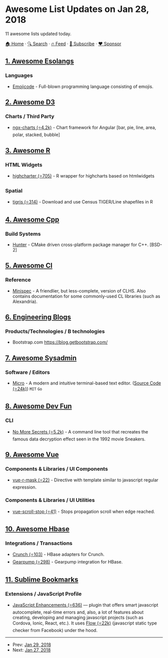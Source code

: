 # Awesome List Updates on Jan 28, 2018

11 awesome lists updated today.

[🏠 Home](/README.md) · [🔍 Search](https://www.trackawesomelist.com/search/) · [🔥 Feed](https://www.trackawesomelist.com/rss.xml) · [📮 Subscribe](https://trackawesomelist.us17.list-manage.com/subscribe?u=d2f0117aa829c83a63ec63c2f&id=36a103854c) · [❤️  Sponsor](https://github.com/sponsors/theowenyoung)



## [1. Awesome Esolangs](/content/angrykoala/awesome-esolangs/README.md)

### Languages

*   [Emojicode](http://www.emojicode.org) - Full-blown programming language consisting of emojis.

## [2. Awesome D3](/content/wbkd/awesome-d3/README.md)

### Charts / Third Party

*   [ngx-charts (⭐4.2k)](https://github.com/swimlane/ngx-charts) - Chart framework for Angular \[bar, pie, line, area, polar, stacked, bubble]

## [3. Awesome R](/content/qinwf/awesome-R/README.md)

### HTML Widgets

*   [highcharter (⭐705)](https://github.com/jbkunst/highcharter) - R wrapper for highcharts based on htmlwidgets

### Spatial

*   [tigris (⭐314)](https://github.com/walkerke/tigris) - Download and use Census TIGER/Line shapefiles in R

## [4. Awesome Cpp](/content/fffaraz/awesome-cpp/README.md)

### Build Systems

*   [Hunter](https://www.github.com/ruslo/hunter) - CMake driven cross-platform package manager for C++. \[BSD-2]

## [5. Awesome Cl](/content/CodyReichert/awesome-cl/README.md)

### Reference

*   [Minispec](https://lamberta.github.io/minispec/) - A friendlier, but less-complete, version of CLHS. Also contains documentation for some commonly-used CL libraries (such as Alexandria).

## [6. Engineering Blogs](/content/kilimchoi/engineering-blogs/README.md)

### Products/Technologies / B technologies

*   Bootstrap.com <https://blog.getbootstrap.com/>

## [7. Awesome Sysadmin](/content/awesome-foss/awesome-sysadmin/README.md)

### Software / Editors

*   [Micro](https://micro-editor.github.io/) - A modern and intuitive terminal-based text editor. ([Source Code (⭐24k)](https://github.com/zyedidia/micro)) `MIT` `Go`

## [8. Awesome Dev Fun](/content/mislavcimpersak/awesome-dev-fun/README.md)

### CLI

*   [No More Secrets (⭐5.2k)](https://github.com/bartobri/no-more-secrets) - A command line tool that recreates the famous data decryption effect seen in the 1992 movie Sneakers.

## [9. Awesome Vue](/content/vuejs/awesome-vue/README.md)

### Components & Libraries / UI Components

*   [vue-r-mask (⭐22)](https://github.com/raidan00/vue-r-mask) - Directive with template similar to javascript regular expression.

### Components & Libraries / UI Utilities

*   [vue-scroll-stop (⭐41)](https://github.com/voxtobox/vue-scroll-stop) - Stops propagation scroll when edge reached.

## [10. Awesome Hbase](/content/rayokota/awesome-hbase/README.md)

### Integrations / Transactions

*   [Crunch (⭐103)](https://github.com/apache/crunch/tree/master/crunch-hbase) - HBase adapters for Crunch.
*   [Gearpump (⭐298)](https://github.com/apache/incubator-gearpump/tree/master/external/hbase) - Gearpump integration for HBase.

## [11. Sublime Bookmarks](/content/dreikanter/sublime-bookmarks/README.md)

### Extensions / JavaScript Profile

*   [JavaScript Enhancements (⭐636)](https://github.com/pichillilorenzo/JavaScriptEnhancements) — plugin that offers smart javascript autocomplete, real-time errors and, also, a lot of features about creating, developing and managing javascript projects (such as Cordova, Ionic, React, etc.). It uses [Flow (⭐22k)](https://github.com/facebook/flow) (javascript static type checker from Facebook) under the hood.

---

- Prev: [Jan 29, 2018](/content/2018/01/29/README.md)
- Next: [Jan 27, 2018](/content/2018/01/27/README.md)